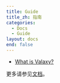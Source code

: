 ```yaml
---
title: Guide
title_zh: 指南
categories:
  - Docs
  - Guide
layout: docs
end: false
---
```


- [What is Valaxy?](/posts/hello-valaxy)

更多请参见[文档](/docs)。
